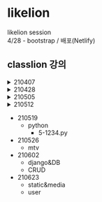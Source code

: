 # likelion

likelion session  
4/28 - bootstrap / 배포(Netlify)

classlion 강의 
------------ 
<details>
    <summary>210407</summary>

  + index
</details>
  
<details>
    <summary>210428</summary>
    
  + HTML
     + html 123 
     + form.html  
</details>

<details>
    <summary>210505</summary>

  + CSS
        + selector 12345 
        + pseudo 
        + per & box 123
</details>

<details>
    <summary>210512</summary>

    + CSS
        + property
        + position 123
        + flex 123 
        + inherit 12 (+ test.css) 
        + btn  
    + python
        + 4-1.py  
</details>

+ 210519 
    + python
        + 5-1234.py
+ 210526
    + mtv
+ 210602
    + django&DB
    + CRUD  
+ 210623
    + static&media
    + user  
